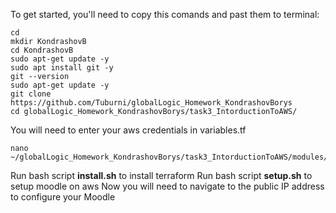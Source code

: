To get started, you'll need to copy this comands and past them to terminal:
```
cd
mkdir KondrashovB
cd KondrashovB
sudo apt-get update -y
sudo apt install git -y
git --version
sudo apt-get update -y
git clone https://github.com/Tuburni/globalLogic_Homework_KondrashovBorys
cd globalLogic_Homework_KondrashovBorys/task3_IntorductionToAWS/
```
You will need to enter your aws credentials in variables.tf

```
nano ~/globalLogic_Homework_KondrashovBorys/task3_IntorductionToAWS/modules/variable.tf
```

Run bash script **install.sh** to install terraform
Run bash script **setup.sh** to setup moodle on aws
Now you will need to navigate to the public IP address to configure your Moodle
